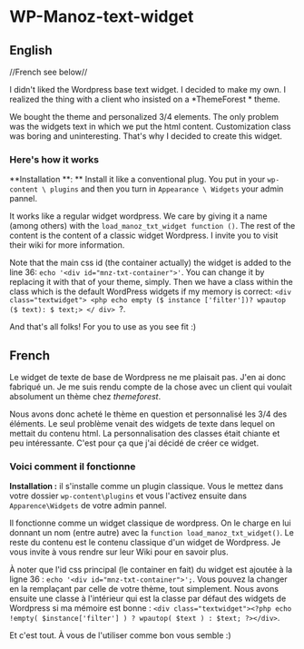 WP-Manoz-text-widget
====================

English
-------

//French see below//

I didn't liked the Wordpress base text widget. I decided to make my own.
I realized the thing with a client who insisted on a *ThemeForest * theme.

We bought the theme and personalized 3/4 elements. The only problem was the widgets text in which we put the html content. Customization class was boring and uninteresting. That's why I decided to create this widget.

### Here's how it works

**Installation **: ** Install it like a conventional plug. You put in your `wp-content \ plugins` and then you turn in `Appearance \ Widgets` your admin pannel.

It works like a regular widget wordpress. We care by giving it a name (among others) with the `load_manoz_txt_widget function ()`.
The rest of the content is the content of a classic widget Wordpress. I invite you to visit their wiki for more information.

Note that the main css id (the container actually) the widget is added to the line 36: `echo '<div id="mnz-txt-container">'`. You can change it by replacing it with that of your theme, simply.
Then we have a class within the class which is the default WordPress widgets if my memory is correct: `<div class="textwidget"> <php echo empty ($ instance ['filter'])? wpautop ($ text): $ text;> </ div> `?.

And that's all folks! For you to use as you see fit :)

French
------

Le widget de texte de base de Wordpress ne me plaisait pas. J'en ai donc fabriqué un.
Je me suis rendu compte de la chose avec un client qui voulait absolument un thème chez *themeforest*.

Nous avons donc acheté le thème en question et personnalisé les 3/4 des éléments. Le seul problème venait des widgets de texte dans lequel on mettait du contenu html. La personnalisation des classes était chiante et peu intéressante. C'est pour ça que j'ai décidé de créer ce widget.

### Voici comment il fonctionne

**Installation :** il s'installe comme un plugin classique. Vous le mettez dans votre dossier `wp-content\plugins` et vous l'activez ensuite dans `Apparence\Widgets` de votre admin pannel.

Il fonctionne comme un widget classique de wordpress. On le charge en lui donnant un nom (entre autre) avec la `function load_manoz_txt_widget()`.
Le reste du contenu est le contenu classique d'un widget de Wordpress. Je vous invite à vous rendre sur leur Wiki pour en savoir plus.

À noter que l'id css principal (le container en fait) du widget est ajoutée à la ligne 36 : `echo '<div id="mnz-txt-container">';`. Vous pouvez la changer en la remplaçant par celle de votre thème, tout simplement.
Nous avons ensuite une classe à l'intérieur qui est la classe par défaut des widgets de Wordpress si ma mémoire est bonne : `<div class="textwidget"><?php echo !empty( $instance['filter'] ) ? wpautop( $text ) : $text; ?></div>`.

Et c'est tout. À vous de l'utiliser comme bon vous semble :)